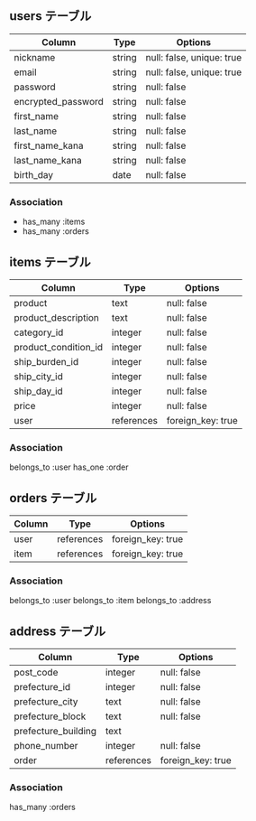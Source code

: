 ## users テーブル

| Column                 |Type     |Options      |
|------------------------|---------|-------------|
| nickname               | string  | null: false, unique: true |
| email                  | string  | null: false, unique: true |
| password               | string  | null: false               |
| encrypted_password     | string  | null: false               |
| first_name             | string  | null: false               |
| last_name              | string  | null: false               |
| first_name_kana        | string  | null: false               |
| last_name_kana         | string  | null: false               |
| birth_day              | date    | null: false               |


### Association
- has_many :items
- has_many :orders

## items テーブル

| Column               |Type        |Options            |
|----------------------|------------|-------------------|
| product              | text       | null: false       |
| product_description  | text       | null: false       |
| category_id          | integer    | null: false       |
| product_condition_id | integer    | null: false       |
| ship_burden_id       | integer    | null: false       |
| ship_city_id         | integer    | null: false       |
| ship_day_id          | integer    | null: false       |
| price                | integer    | null: false       |
| user                 | references | foreign_key: true |


### Association
belongs_to :user
has_one    :order

## orders テーブル

| Column  |Type        |Options            |
|---------|------------|-------------------|
| user    | references | foreign_key: true |
| item    | references | foreign_key: true |


### Association
belongs_to :user
belongs_to :item
belongs_to :address

## address テーブル

| Column              |Type        |Options             |
|---------------------|------------|--------------------|
| post_code           | integer    | null: false        |
| prefecture_id       | integer    | null: false        |
| prefecture_city     | text       | null: false        |
| prefecture_block    | text       | null: false        |
| prefecture_building | text       |                    |
| phone_number        | integer    | null: false        |
| order               | references | foreign_key: true  |

### Association
has_many :orders